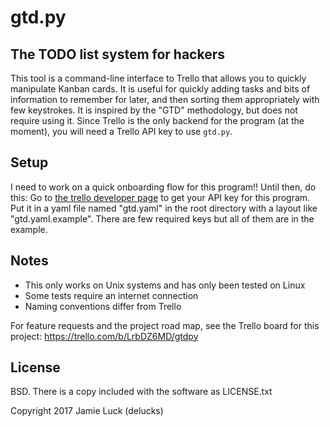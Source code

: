 gtd.py
======

The TODO list system for hackers
--------------------------------

This tool is a command-line interface to Trello that allows you to quickly manipulate Kanban cards. It is useful for quickly adding tasks and bits of information to remember for later, and then sorting them appropriately with few keystrokes. It is inspired by the "GTD" methodology, but does not require using it. Since Trello is the only backend for the program (at the moment), you will need a Trello API key to use `gtd.py`.

Setup
-----

I need to work on a quick onboarding flow for this program!! Until then, do this:
Go to [the trello developer page](https://trello.com/app-key) to get your API key for this program. Put it in a yaml file named "gtd.yaml" in the root directory with a layout like "gtd.yaml.example". There are few required keys but all of them are in the example.

Notes
-----

* This only works on Unix systems and has only been tested on Linux
* Some tests require an internet connection
* Naming conventions differ from Trello

For feature requests and the project road map, see the Trello board for this project: https://trello.com/b/LrbDZ6MD/gtdpy

License
-------

BSD. There is a copy included with the software as LICENSE.txt

Copyright 2017 Jamie Luck (delucks)
